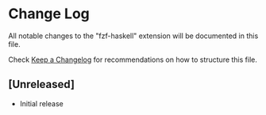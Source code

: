 # Change Log

All notable changes to the "fzf-haskell" extension will be documented in this file.

Check [Keep a Changelog](http://keepachangelog.com/) for recommendations on how to structure this file.

## [Unreleased]

- Initial release